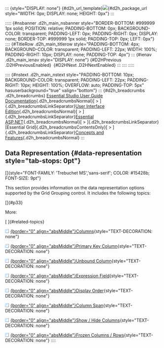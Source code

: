 ::: {style="DISPLAY: none"}
[](ms-xhelp:///?Id=d2h_url_template){#d2h_url_template}![](!package_url!){#d2h_package_url style="WIDTH: 0px; DISPLAY: none; HEIGHT: 0px"}
:::

::::: {#nsbanner .d2h_main_nsbanner style="BORDER-BOTTOM: #999999 1px solid; POSITION: relative; PADDING-BOTTOM: 0px; BACKGROUND-COLOR: transparent; PADDING-LEFT: 0px; PADDING-RIGHT: 0px; DISPLAY: none; BORDER-TOP: #999999 1px solid; PADDING-TOP: 0px; LEFT: 0px"}
:::: {#TitleRow .d2h_main_titlerow style="PADDING-BOTTOM: 4px; BACKGROUND-COLOR: transparent; PADDING-LEFT: 22px; WIDTH: 100%; PADDING-RIGHT: 10px; DISPLAY: none; PADDING-TOP: 4px"}
::: {#ienav .d2h_main_ienav style="DISPLAY: none"}
[](ms-xhelp:///?Id=b0a02c44-12dc-438f-b1b6-a25e0bfa4d7c){#D2HPrevious .D2HPreviousEnabled}  [](ms-xhelp:///?Id=e1f3a1e2-e106-4791-8519-ca6aa28ae630){#D2HNext .D2HNextEnabled}
:::
::::
:::::

:::: {#nstext .d2h_main_nstext style="PADDING-BOTTOM: 10px; BACKGROUND-COLOR: transparent; PADDING-LEFT: 22px; PADDING-RIGHT: 10px; HEIGHT: 100%; OVERFLOW: auto; PADDING-TOP: 5px" hasuserbackground="true" valign="bottom"}
::: {#d2h_breadcrumbs .d2h_breadcrumbs}
[Essential Studio User Guide Documentation](ms-xhelp:///?Id=12457748-09e3-4d74-a240-8e049cedf030){.d2h_breadcrumbsNormal}[ \> ]{.d2h_breadcrumbsLinkSeparator}[User Interface Edition](ms-xhelp:///?Id=c29296b7-531c-413b-a0ec-488ca1f7f669){.d2h_breadcrumbsNormal}[ \> ]{.d2h_breadcrumbsLinkSeparator}[Essential ASP.NET](ms-xhelp:///?Id=25c35330-c127-4dad-9a92-ed79dc7261a6){.d2h_breadcrumbsNormal}[ \> ]{.d2h_breadcrumbsLinkSeparator}[Essential Grid]{.d2h_breadcrumbsContentsOnly}[ \> ]{.d2h_breadcrumbsLinkSeparator}[Concepts and Features](ms-xhelp:///?Id=9e489974-524d-457c-9881-e458b1321685){.d2h_breadcrumbsNormal}
:::

## Data Representation {#data-representation style="tab-stops: 0pt"}

[]{style="FONT-FAMILY: 'Trebuchet MS','sans-serif'; COLOR: #15428b; FONT-SIZE: 9pt"} 

This section provides information on the data representation options supported by the Grid Grouping control. It includes the following topics:

[]{#p33} 

More:

[ ]{#related-topics}

[![](button.gif){border="0" align="absMiddle"}Columns](ms-xhelp:///?Id=e1f3a1e2-e106-4791-8519-ca6aa28ae630){style="TEXT-DECORATION: none"}

[![](button.gif){border="0" align="absMiddle"}Primary Key Column](ms-xhelp:///?Id=f3a51a79-9cd6-4628-8ec5-97118752f4f8){style="TEXT-DECORATION: none"}

[![](button.gif){border="0" align="absMiddle"}Unbound Column](ms-xhelp:///?Id=a5917078-cd74-4900-84f7-bdea1da36f8b){style="TEXT-DECORATION: none"}

[![](button.gif){border="0" align="absMiddle"}Expression Field](ms-xhelp:///?Id=7105d4fb-13b9-4830-9279-67084702e356){style="TEXT-DECORATION: none"}

[![](button.gif){border="0" align="absMiddle"}Display Order](ms-xhelp:///?Id=0382a08c-9c28-4779-9363-9bafb096cd7f){style="TEXT-DECORATION: none"}

[![](button.gif){border="0" align="absMiddle"}Column Span](ms-xhelp:///?Id=59e84456-2409-4bf5-b390-4ee62dd6e889){style="TEXT-DECORATION: none"}

[![](button.gif){border="0" align="absMiddle"}Show / Hide Columns](ms-xhelp:///?Id=70802376-cb81-4f43-b769-0fd61e577fae){style="TEXT-DECORATION: none"}

[![](button.gif){border="0" align="absMiddle"}Frozen Columns / Rows](ms-xhelp:///?Id=bc881d34-4724-471f-be60-e695731a49f5){style="TEXT-DECORATION: none"}
::::
